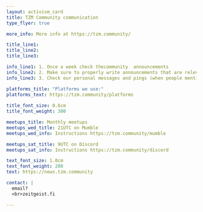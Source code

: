```yaml
---
layout: activism_card
title: TZM Community communication
type_flyer: true

more_info: More info at https://tzm.community/

title_line1: 
title_line2: 
title_line3: 

info_line1: 1. Once a week check thecommunity  announcements
info_line2: 2. Make sure to properly write announcements that are relevant for everyone to read and post them in the #development_and_news channel in Discord
info_line3: 3. Check our personal messages and pings (when people mention us) in discord, at least once a week.

platforms_title: "Platforms we use:"
platforms_text: https://tzm.community/platforms
 
title_font_size: 0.6cm
title_font_weight: 300

meetups_title: Monthly meetups
meetups_wed_title: 21UTC on Mumble
meetups_wed_info: Instructions https://tzm.community/mumble

meetups_sat_title: 9UTC on Discord
meetups_sat_info: Instructions https://tzm.community/discord

text_font_size: 1.0cm
text_font_weight: 200
text: https://news.tzm.community

contact: |
  email?
  <br>zeitgeist.fi

---
```


